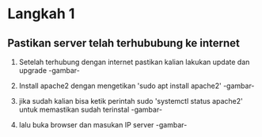 # Langkah 1
## Pastikan server telah terhububung ke internet
1. Setelah terhubung dengan internet pastikan kalian lakukan update dan upgrade
-gambar-

2. Install apache2 dengan mengetikan 'sudo apt install apache2'
-gambar-

3. jika sudah kalian bisa ketik perintah sudo 'systemctl status apache2' untuk memastikan sudah terinstal
-gambar-

4. lalu buka browser dan masukan IP server
-gambar-
